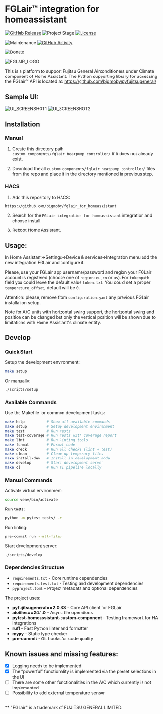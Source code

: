 # FGLair&trade; integration for homeassistant

[![GitHub Release][releases-shield]][releases]
![Project Stage][project-stage-shield]
[![License][license-shield]](LICENSE.md)

![Maintenance][maintenance-shield]
[![GitHub Activity][commits-shield]][commits]

[![Donate](https://img.shields.io/badge/donate-BuyMeCoffee-yellow.svg)](https://www.buymeacoffee.com/bigmoby)

![FGLAIR_LOGO](FGLair_logo.png)

This is a platform to support Fujitsu General Airconditioners under Climate component of Home Assistant. The Python supporting library for accessing the FGLair&trade; API is located at: https://github.com/bigmoby/pyfujitsugeneral/

## Sample UI:

![UI_SCREENSHOT1](Capture.PNG)
![UI_SCREENSHOT2](Capture2.PNG)

## Installation

### Manual

1. Create this directory path `custom_components/fglair_heatpump_controller/` if it does not already exist.

2. Download the all `custom_components/fglair_heatpump_controller/` files from the repo and place it in the directory mentioned in previous step.

### HACS

1. Add this repository to HACS:

```
https://github.com/bigmoby/fglair_for_homeassistant
```

2. Search for the `FGLair integration for homeassistant` integration and choose install.

3. Reboot Home Assistant.

## Usage:

In Home Assistant->Settings->Device & services->Integration menu add the new integration FGLair and configure it.

Please, use your FGLair app username/password and region your FGLair account is registered (choose one of `region`: `eu`, `cn` or `us`). For `tokenpath` field you could leave the default value `token.txt`. You could set a proper `temperature_offset`, default will be `0`.

Attention: please, remove from `configuration.yaml` any previous FGLair installation setup.

Note for A/C units with horizontal swing support, the horizontal swing and position can be changed but only the vertical position will be shown due to limitations with Home Assistant's climate entity.

## Develop

### Quick Start

Setup the development environment:

```bash
make setup
```

Or manually:

```bash
./scripts/setup
```

### Available Commands

Use the Makefile for common development tasks:

```bash
make help          # Show all available commands
make setup         # Setup development environment
make test          # Run tests
make test-coverage # Run tests with coverage report
make lint          # Run linting tools
make format        # Format code
make check         # Run all checks (lint + test)
make clean         # Clean up temporary files
make install-dev   # Install in development mode
make develop       # Start development server
make ci            # Run CI pipeline locally
```

### Manual Commands

Activate virtual environment:

```bash
source venv/bin/activate
```

Run tests:

```bash
python -m pytest tests/ -v
```

Run linting:

```bash
pre-commit run --all-files
```

Start development server:

```bash
./scripts/develop
```

### Dependencies Structure

- `requirements.txt` - Core runtime dependencies
- `requirements.test.txt` - Testing and development dependencies
- `pyproject.toml` - Project metadata and optional dependencies

The project uses:

- **pyfujitsugeneral==2.0.33** - Core API client for FGLair
- **aiofiles==24.1.0** - Async file operations
- **pytest-homeassistant-custom-component** - Testing framework for HA integrations
- **ruff** - Fast Python linter and formatter
- **mypy** - Static type checker
- **pre-commit** - Git hooks for code quality

## Known issues and missing features:

- [x] Logging needs to be implemented
- [x] The “powerful” functionality is implemented via the preset selections in the UI
- [ ] There are some other functionalities in the A/C which currently is not implemented.
- [ ] Possibility to add external temperature sensor

##

\*\* "FGLair" is a trademark of FUJITSU GENERAL LIMITED.

[releases-shield]: https://img.shields.io/github/release/bigmoby/fglair_for_homeassistant.svg
[releases]: https://github.com/bigmoby/fglair_for_homeassistant/releases
[project-stage-shield]: https://img.shields.io/badge/project%20stage-production%20ready-brightgreen.svg
[license-shield]: https://img.shields.io/github/license/bigmoby/fglair_for_homeassistant
[maintenance-shield]: https://img.shields.io/maintenance/yes/2025.svg
[commits-shield]: https://img.shields.io/github/commit-activity/y/bigmoby/fglair_for_homeassistant.svg
[commits]: https://img.shields.io/github/commits/bigmoby/fglair_for_homeassistant
